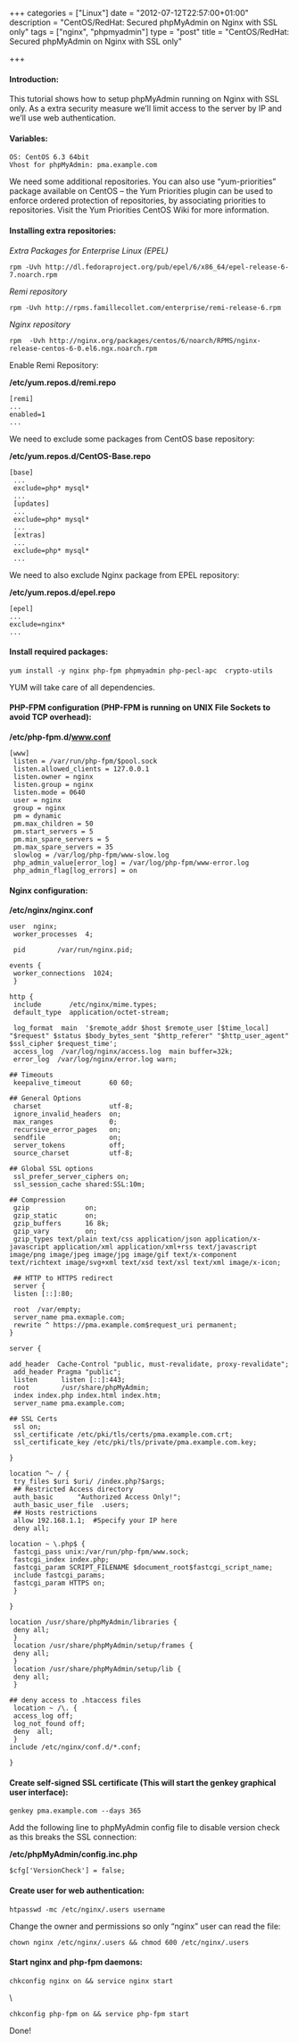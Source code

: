 +++
categories = ["Linux"]
date = "2012-07-12T22:57:00+01:00"
description = "CentOS/RedHat: Secured phpMyAdmin on Nginx with SSL only"
tags = ["nginx", "phpmyadmin"]
type = "post"
title = "CentOS/RedHat: Secured phpMyAdmin on Nginx with SSL only"

+++

#### Introduction:

This tutorial shows how to setup phpMyAdmin running on Nginx with SSL only. As a extra security measure we’ll limit access to the server by IP and we’ll use web authentication.

#### Variables:

```
OS: CentOS 6.3 64bit
Vhost for phpMyAdmin: pma.example.com
```

We need some additional repositories. You can also use “yum-priorities” package available on CentOS – the Yum Priorities plugin can be used to enforce ordered protection of repositories, by associating priorities to repositories. Visit the Yum Priorities CentOS Wiki for more information.

#### Installing extra repositories:

*Extra Packages for Enterprise Linux (EPEL)*

    rpm -Uvh http://dl.fedoraproject.org/pub/epel/6/x86_64/epel-release-6-7.noarch.rpm

*Remi repository*

    rpm -Uvh http://rpms.famillecollet.com/enterprise/remi-release-6.rpm

*Nginx repository*

    rpm  -Uvh http://nginx.org/packages/centos/6/noarch/RPMS/nginx-release-centos-6-0.el6.ngx.noarch.rpm

Enable Remi Repository:

**/etc/yum.repos.d/remi.repo**

```
[remi]
...
enabled=1
...
```

We need to exclude some packages from CentOS base repository:

**/etc/yum.repos.d/CentOS-Base.repo**

```
[base]
 ...
 exclude=php* mysql*
 ...
 [updates]
 ...
 exclude=php* mysql*
 ...
 [extras]
 ...
 exclude=php* mysql*
 ...
```

We need to also exclude Nginx package from EPEL repository:

**/etc/yum.repos.d/epel.repo**

```
[epel]
...
exclude=nginx*
...
```

#### Install required packages:

    yum install -y nginx php-fpm phpmyadmin php-pecl-apc  crypto-utils

YUM will take care of all dependencies.

#### PHP-FPM configuration (PHP-FPM is running on UNIX File Sockets to avoid TCP overhead):

**/etc/php-fpm.d/www.conf**

```
[www]
 listen = /var/run/php-fpm/$pool.sock
 listen.allowed_clients = 127.0.0.1
 listen.owner = nginx
 listen.group = nginx
 listen.mode = 0640
 user = nginx
 group = nginx
 pm = dynamic
 pm.max_children = 50
 pm.start_servers = 5
 pm.min_spare_servers = 5
 pm.max_spare_servers = 35
 slowlog = /var/log/php-fpm/www-slow.log
 php_admin_value[error_log] = /var/log/php-fpm/www-error.log
 php_admin_flag[log_errors] = on
```

#### Nginx configuration:

**/etc/nginx/nginx.conf**

```
user  nginx;
 worker_processes  4;

 pid        /var/run/nginx.pid;

events {
 worker_connections  1024;
 }

http {
 include       /etc/nginx/mime.types;
 default_type  application/octet-stream;

 log_format  main  '$remote_addr $host $remote_user [$time_local] "$request" $status $body_bytes_sent "$http_referer" "$http_user_agent" $ssl_cipher $request_time';
 access_log  /var/log/nginx/access.log  main buffer=32k;
 error_log  /var/log/nginx/error.log warn;

## Timeouts
 keepalive_timeout       60 60;

## General Options
 charset                 utf-8;
 ignore_invalid_headers  on;
 max_ranges              0;
 recursive_error_pages   on;
 sendfile                on;
 server_tokens           off;
 source_charset          utf-8;

## Global SSL options
 ssl_prefer_server_ciphers on;
 ssl_session_cache shared:SSL:10m;

## Compression
 gzip              on;
 gzip_static       on;
 gzip_buffers      16 8k;
 gzip_vary         on;
 gzip_types text/plain text/css application/json application/x-javascript application/xml application/xml+rss text/javascript image/png image/jpeg image/jpg image/gif text/x-component text/richtext image/svg+xml text/xsd text/xsl text/xml image/x-icon;

 ## HTTP to HTTPS redirect
 server {
 listen [::]:80;

 root  /var/empty;
 server_name pma.exmaple.com;
 rewrite ^ https://pma.example.com$request_uri permanent;
}

server {

add_header  Cache-Control "public, must-revalidate, proxy-revalidate";
 add_header Pragma "public";
 listen      listen [::]:443;
 root        /usr/share/phpMyAdmin;
 index index.php index.html index.htm;
 server_name pma.example.com;

## SSL Certs
 ssl on;
 ssl_certificate /etc/pki/tls/certs/pma.example.com.crt;
 ssl_certificate_key /etc/pki/tls/private/pma.example.com.key;

}

location ^~ / {
 try_files $uri $uri/ /index.php?$args;
 ## Restricted Access directory
 auth_basic      "Authorized Access Only!";
 auth_basic_user_file  .users;
 ## Hosts restrictions
 allow 192.168.1.1;  #Specify your IP here
 deny all;

location ~ \.php$ {
 fastcgi_pass unix:/var/run/php-fpm/www.sock;
 fastcgi_index index.php;
 fastcgi_param SCRIPT_FILENAME $document_root$fastcgi_script_name;
 include fastcgi_params;
 fastcgi_param HTTPS on;
 }

}

location /usr/share/phpMyAdmin/libraries {
 deny all;
 }
 location /usr/share/phpMyAdmin/setup/frames {
 deny all;
 }
 location /usr/share/phpMyAdmin/setup/lib {
 deny all;
 }

## deny access to .htaccess files
 location ~ /\. {
 access_log off;
 log_not_found off;
 deny  all;
 }
include /etc/nginx/conf.d/*.conf;

}
```

#### Create self-signed SSL certificate (This will start the genkey graphical user interface):

    genkey pma.example.com --days 365

Add the following line to phpMyAdmin config file to disable version check as this breaks the SSL connection:

**/etc/phpMyAdmin/config.inc.php**

    $cfg['VersionCheck'] = false;

#### Create user for web authentication:

    htpasswd -mc /etc/nginx/.users username

Change the owner and permissions so only “nginx” user can read the file:

    chown nginx /etc/nginx/.users && chmod 600 /etc/nginx/.users

#### Start nginx and php-fpm daemons:

    chkconfig nginx on && service nginx start

\

    chkconfig php-fpm on && service php-fpm start

Done!
